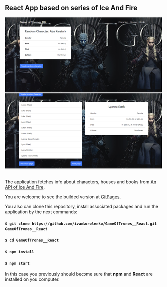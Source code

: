 ## React App based on series of Ice And Fire

<div>
    <img src="./screenshots/screenshot-1.png" />
    <img src="./screenshots/screenshot-2.png" />
</div>

<br />

The application fetches info about characters, houses and books from [An API of Ice And Fire](https://www.anapioficeandfire.com/).

You are welcome to see the builded version at [GitPages](https://ivankorolenko.github.io/GameOfTrones__React/).

You also can clone this repository, install associated packages and run the application by the next commands:

#### `$ git clone https://github.com/ivankorolenko/GameOfTrones__React.git GameOfTrones__React`
#### `$ cd GameOfTrones__React`
#### `$ npm install`
#### `$ npm start`

In this case you previously should become sure that <b>npm</b> and <b>React</b> are installed on you computer.
